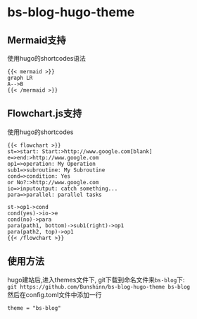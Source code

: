 # bs-blog-hugo-theme

## Mermaid支持  
使用hugo的shortcodes语法
```
{{< mermaid >}}
graph LR
A-->B
{{< /mermaid >}}
```

## Flowchart.js支持  
使用hugo的shortcodes
```
{{< flowchart >}}
st=>start: Start:>http://www.google.com[blank]
e=>end:>http://www.google.com
op1=>operation: My Operation
sub1=>subroutine: My Subroutine
cond=>condition: Yes
or No?:>http://www.google.com
io=>inputoutput: catch something...
para=>parallel: parallel tasks

st->op1->cond
cond(yes)->io->e
cond(no)->para
para(path1, bottom)->sub1(right)->op1
para(path2, top)->op1
{{< /flowchart >}}
```
## 使用方法  
hugo建站后,进入themes文件下, git下载到命名文件来`bs-blog`下:  
`git https://github.com/Bunshinn/bs-blog-hugo-theme bs-blog`  
然后在config.toml文件中添加一行
```
theme = "bs-blog"
```

